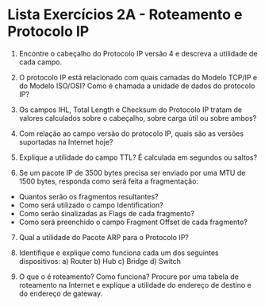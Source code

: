 # Lista Exercícios 2A - Roteamento e Protocolo IP

1) Encontre o cabeçalho do Protocolo IP versão 4 e descreva a utilidade de cada campo.

2) O protocolo IP está relacionado com quais camadas do Modelo TCP/IP e do Modelo ISO/OSI? Como é chamada a unidade de dados do protocolo IP?

3) Os campos IHL, Total Length e Checksum do Protocolo IP tratam de valores calculados sobre o cabeçalho, sobre carga útil ou sobre ambos?

4) Com relação ao campo versão do protocolo IP, quais são as versões suportadas na Internet hoje?

5) Explique a utilidade do campo TTL? É calculada em segundos ou saltos?

6) Se um pacote IP de 3500 bytes precisa ser enviado por uma MTU de 1500 bytes, responda como será feita a fragmentação:
- Quantos serão os fragmentos resultantes?
- Como será utilizado o campo Identification?
- Como serão sinalizadas as Flags de cada fragmento?
- Como será preenchido o campo Fragment Offset de cada fragmento?

7) Qual a utilidade do Pacote ARP para o Protocolo IP?

8) Identifique e explique como funciona cada um dos seguintes dispositivos:
a) Router
b) Hub
c) Bridge
d) Switch

9) O que o é roteamento? Como funciona? Procure por uma tabela de roteamento na Internet e explique a utilidade do endereço de destino e do endereço de gateway.


